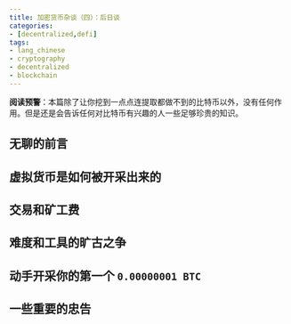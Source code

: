 ```yaml
---
title: 加密货币杂谈（四）：后日谈
categories:
- [decentralized,defi]
tags: 
- lang_chinese
- cryptography
- decentralized
- blockchain
---
```

**阅读预警**：本篇除了让你挖到一点点连提取都做不到的比特币以外，没有任何作用。但是还是会告诉任何对比特币有兴趣的人一些足够珍贵的知识。

## 无聊的前言

## 虚拟货币是如何被开采出来的

## 交易和矿工费

## 难度和工具的旷古之争

## 动手开采你的第一个 `0.00000001 BTC`

## 一些重要的忠告